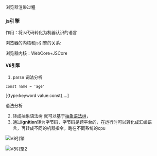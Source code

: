浏览器渲染过程

### js引擎

作用：将js代码转化为机器认识的语言

浏览器的内核和js引擎的关系:

浏览器内核：WebCore+JSCore

#### V8引擎

1. parse 词法分析 

```
const name = 'age'
```

[{type:keyword value:const},...] 

语法分析 

2. 转成抽象语法树 就可以基于<u>抽象语法树</u>，
3. 通过**ignition**转为字节码，字节码是跨平台的，在运行时可以转化成汇编语言，再转成不同的机器指令，跑在不同系统的cpu

![V8引擎](E:\工作\产品经理\JavaScript高级\笔记\class_image\V8引擎.png)

![V8引擎2](E:\工作\产品经理\JavaScript高级\笔记\class_image\V8引擎2.png)